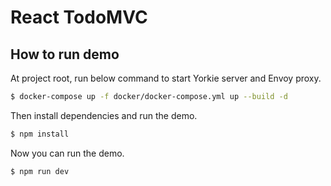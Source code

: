 # React TodoMVC

## How to run demo

At project root, run below command to start Yorkie server and Envoy proxy.

```bash
$ docker-compose up -f docker/docker-compose.yml up --build -d
```

Then install dependencies and run the demo.

```bash
$ npm install
```

Now you can run the demo.

```bash
$ npm run dev
```